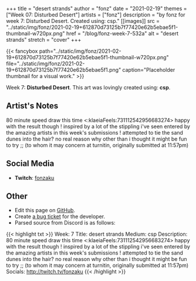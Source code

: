 +++
title =       "desert strands"
author =      "fonz"
date =        "2021-02-19"
themes =      ["Week 07: Disturbed Desert"]
artists =     ["fonz"]
description = "by fonz for week 7: Disturbed Desert. Created using: csp."
[[images]]
              src = "../static/img/fonz/2021-02-19+612870d73125b7f77420e62b5ebae5f1-thumbnail-w720px.png"
              href = "/blog/fonz-week-7-532a"
              alt = "desert strands"
              stretch = "cover"
+++


{{< fancybox path="../static/img/fonz/2021-02-19+612870d73125b7f77420e62b5ebae5f1-thumbnail-w720px.png" file="../static/img/fonz/2021-02-19+612870d73125b7f77420e62b5ebae5f1.png" caption="Placeholder thumbnail for a visual work." >}}


Week 7: **Disturbed Desert**. This art was lovingly created using: **csp**.

## Artist's Notes

80 minute speed draw this time <:klaeiaFeels:731112542956683274> happy with the result though ! inspired by a lot of the stippling i've seen entered by the amazing artists in this week's submissions ! attempted to tie the sand dunes into the hair? no real reason why other than i thought it might be fun to try ;; (to whom it may concern at turnitin, originally submitted at 11:57pm)

## Social Media

- **Twitch**: <a href='https://twitch.tv/fonzaku' target='_blank'>fonzaku</a>

## Other

- Edit this page on [GitHub](https://github.com/teaminkling/web-refresh/edit/main/content/blog/fonz-week-7-532a.md).
- Create [a bug ticket](https://github.com/teaminkling/web-refresh/issues/new?assignees=&labels=bug&template=problem-report.md&title=) for the developer.
- Parsed source from Discord is as follows:

{{< highlight txt >}}
Week: 7
Title: desert strands
Medium: csp
Description: 80 minute speed draw this time <:klaeiaFeels:731112542956683274> happy with the result though ! inspired by a lot of the stippling i've seen entered by the amazing artists in this week's submissions ! attempted to tie the sand dunes into the hair? no real reason why other than i thought it might be fun to try ;; (to whom it may concern at turnitin, originally submitted at 11:57pm)
Socials: http://twitch.tv/fonzaku
{{< /highlight >}}